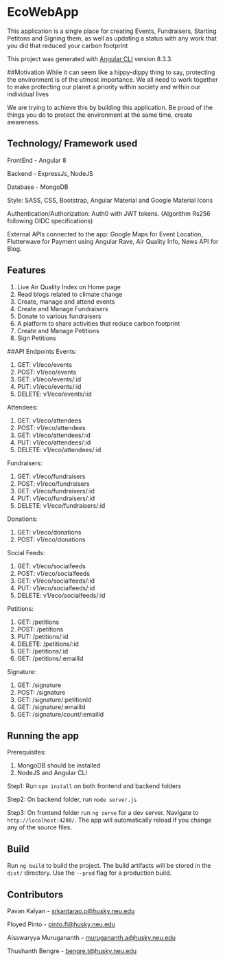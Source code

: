 # EcoWebApp 

This application is a single place for creating Events, Fundraisers, Starting Petitons and Signing them, as well as updating a status with any work that you did that reduced your carbon footprint

This project was generated with [Angular CLI](https://github.com/angular/angular-cli) version 8.3.3.

##Motivation
While it can seem like a hippy-dippy thing to say, protecting the environment is of the utmost importance. We all need to work together to make protecting our planet a priority within society and within our individual lives

We are trying to achieve this by building this application. Be proud of the things you do to protect the environment at the same time, create awareness.


## Technology/ Framework used
FrontEnd - Angular 8

Backend - ExpressJs, NodeJS

Database - MongoDB

Style: SASS, CSS, Bootstrap, Angular Material and Google Material Icons

Authentication/Authorization: Auth0 with JWT tokens. (Algorithm Rs256 following OIDC specifications)


External APIs connected to the app: Google Maps for Event Location, Flutterwave for Payment using Angular Rave, Air Quality Info, News API for Blog.


## Features
1. Live Air Quality Index on Home page
3. Read blogs related to climate change
2. Create, manage and attend events
3. Create and Manage Fundraisers
4. Donate to various fundraisers
5. A platform to share activities that reduce carbon footprint
6. Create and Manage Petitions
7. Sign Petitions

##API Endpoints
Events:
1. GET: v1/eco/events
2. POST: v1/eco/events
3. GET: v1/eco/events/:id
4. PUT: v1/eco/events/:id
5. DELETE: v1/eco/events/:id

Attendees:
1. GET: v1/eco/attendees
2. POST: v1/eco/attendees
3. GET: v1/eco/attendees/:id
4. PUT: v1/eco/attendees/:id
5. DELETE: v1/eco/attendees/:id

Fundraisers:
1. GET: v1/eco/fundraisers
2. POST: v1/eco/fundraisers
3. GET: v1/eco/fundraisers/:id
4. PUT: v1/eco/fundraisers/:id
5. DELETE: v1/eco/fundraisers/:id

Donations:
1. GET: v1/eco/donations
2. POST: v1/eco/donations

Social Feeds:
1. GET: v1/eco/socialfeeds
2. POST: v1/eco/socialfeeds
3. GET: v1/eco/socialfeeds/:id
4. PUT: v1/eco/socialfeeds/:id
5. DELETE: v1/eco/socialfeeds/:id

Petitions:
1. GET: /petitions
2. POST: /petitions
3. PUT: /petitions/:id
4. DELETE: /petitions/:id
5. GET: /petitions/:id
6. GET: /petitions/:emailId

Signature:
1. GET: /signature
2. POST: /signature
3. GET: /signature/:petitionId
4. GET: /signature/:emailId
5. GET: /signature/count/:emailId

## Running the app
Prerequisites:
1. MongoDB should be installed
2. NodeJS and Angular CLI

Step1: Run `npm install` on both frontend and backend folders

Step2: On backend folder, run `node server.js`

Step3: On frontend folder run `ng serve` for a dev server. Navigate to `http://localhost:4200/`. The app will automatically reload if you change any of the source files. 

## Build

Run `ng build` to build the project. The build artifacts will be stored in the `dist/` directory. Use the `--prod` flag for a production build.


## Contributors
Pavan Kalyan - srkantarao.p@husky.neu.edu

Floyed Pinto - pinto.fl@husky.neu.edu

Aisswaryya Murugananth - murugananth.a@husky.neu.edu

Thushanth Bengre - bengre.t@husky.neu.edu
